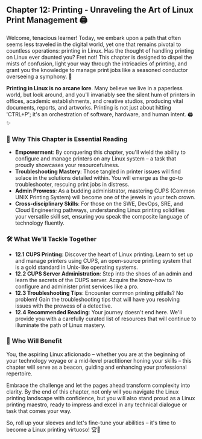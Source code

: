 ## Chapter 12: Printing - Unraveling the Art of Linux Print Management 🖨️

Welcome, tenacious learner! Today, we embark upon a path that often seems less traveled in the digital world, yet one that remains pivotal to countless operations: printing in Linux. Has the thought of handling printing on Linux ever daunted you? Fret not! This chapter is designed to dispel the mists of confusion, light your way through the intricacies of printing, and grant you the knowledge to manage print jobs like a seasoned conductor overseeing a symphony. 🎼

**Printing in Linux is no arcane lore**. Many believe we live in a paperless world, but look around, and you'll invariably see the silent hum of printers in offices, academic establishments, and creative studios, producing vital documents, reports, and artworks. Printing is not just about hitting 'CTRL+P'; it's an orchestration of software, hardware, and human intent. 🖨️✨

### 🤔 Why This Chapter is Essential Reading

- **Empowerment**: By conquering this chapter, you'll wield the ability to configure and manage printers on any Linux system – a task that proudly showcases your resourcefulness.
- **Troubleshooting Mastery**: Those tangled in printer issues will find solace in the solutions detailed within. You will emerge as the go-to troubleshooter, rescuing print jobs in distress.
- **Admin Prowess**: As a budding administrator, mastering CUPS (Common UNIX Printing System) will become one of the jewels in your tech crown.
- **Cross-disciplinary Skills**: For those on the SWE, DevOps, SRE, and Cloud Engineering pathways, understanding Linux printing solidifies your versatile skill set, ensuring you speak the composite language of technology fluently.

### 🛠️ What We'll Tackle Together

- **12.1 CUPS Printing**: Discover the heart of Linux printing. Learn to set up and manage printers using CUPS, an open-source printing system that is a gold standard in Unix-like operating systems.
- **12.2 CUPS Server Administration**: Step into the shoes of an admin and learn the secrets of the CUPS server. Acquire the know-how to configure and administer print services like a pro.
- **12.3 Troubleshooting Tips**: Encounter common printing pitfalls? No problem! Gain the troubleshooting tips that will have you resolving issues with the prowess of a detective.
- **12.4 Recommended Reading**: Your journey doesn't end here. We'll provide you with a carefully curated list of resources that will continue to illuminate the path of Linux mastery.

### 🎯 Who Will Benefit

You, the aspiring Linux aficionado – whether you are at the beginning of your technology voyage or a mid-level practitioner honing your skills – this chapter will serve as a beacon, guiding and enhancing your professional repertoire.

Embrace the challenge and let the pages ahead transform complexity into clarity. By the end of this chapter, not only will you navigate the Linux printing landscape with confidence, but you will also stand proud as a Linux printing maestro, ready to impress and excel in any technical dialogue or task that comes your way.

So, roll up your sleeves and let's fine-tune your abilities – it's time to become a Linux printing virtuoso! 🏆🐧